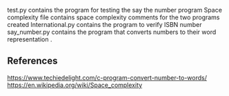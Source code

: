 test.py contains the program for testing the say the number program
Space complexity file contains space complexity comments for the two programs created
International.py contains the program to verify ISBN number
say_number.py contains the program that converts numbers to their word representation .

## References
https://www.techiedelight.com/c-program-convert-number-to-words/
https://en.wikipedia.org/wiki/Space_complexity

